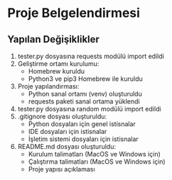 # Proje Belgelendirmesi

## Yapılan Değişiklikler
1. tester.py dosyasına requests modülü import edildi 
2. Geliştirme ortamı kurulumu:
   - Homebrew kuruldu
   - Python3 ve pip3 Homebrew ile kuruldu
3. Proje yapılandırması:
   - Python sanal ortamı (venv) oluşturuldu
   - requests paketi sanal ortama yüklendi 
4. tester.py dosyasına random modülü import edildi 
5. .gitignore dosyası oluşturuldu:
   - Python dosyaları için genel istisnalar
   - IDE dosyaları için istisnalar
   - İşletim sistemi dosyaları için istisnalar
6. README.md dosyası oluşturuldu:
   - Kurulum talimatları (MacOS ve Windows için)
   - Çalıştırma talimatları (MacOS ve Windows için)
   - Proje yapısı açıklaması